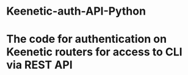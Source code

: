 # Keenetic-auth-API-Python
# The code for authentication on Keenetic routers for access to CLI via REST API
